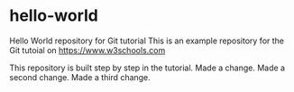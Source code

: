 # hello-world
Hello World repository for Git tutorial
This is an example repository for the Git tutoial on https://www.w3schools.com

This repository is built step by step in the tutorial. 
Made a change.
Made a second change.
Made a third change.

